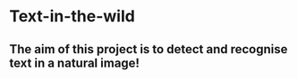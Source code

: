 # Text-in-the-wild

## The aim of this project is to detect and recognise text in a natural image!

